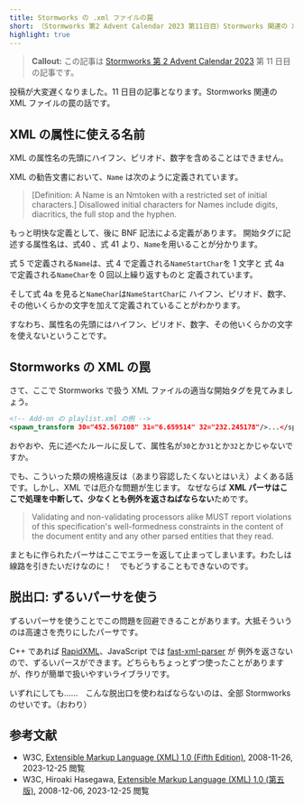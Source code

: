 ```yaml
---
title: Stormworks の .xml ファイルの罠
short: （Stormworks 第2 Advent Calendar 2023 第11日目）Stormworks 関連の XML ファイルの罠の話です
highlight: true
---
```


> **Callout:** この記事は [Stormworks 第 2 Advent Calendar 2023](https://adventar.org/calendars/9267) 第 11 日目の記事です。

投稿が大変遅くなりました。11 日目の記事となります。Stormworks 関連の XML ファイルの罠の話です。

## XML の属性に使える名前

XML の属性名の先頭にハイフン、ピリオド、数字を含めることはできません。

XML の勧告文書において、`Name` は次のように定義されています。

> \[Definition: A Name is an Nmtoken with a restricted set of initial characters.\]
> Disallowed initial characters for Names include digits, diacritics, the full stop and the hyphen.

もっと明快な定義として、後に BNF 記法による定義があります。
開始タグに記述する属性名は、式40 、式 41 より、`Name`を用いることが分かります。

式 5 で定義される`Name`は、式 4 で定義される`NameStartChar`を 1 文字と
式 4a で定義される`NameChar`を 0 回以上繰り返すものと
定義されています。

そして式 4a を見ると`NameChar`は`NameStartChar`に
ハイフン、ピリオド、数字、その他いくらかの文字を加えて定義されていることがわかります。

すなわち、属性名の先頭にはハイフン、ピリオド、数字、その他いくらかの文字を使えないということです。

## Stormworks の XML の罠

さて、ここで Stormworks で扱う XML ファイルの適当な開始タグを見てみましょう。

```xml
<!-- Add-on の playlist.xml の例 -->
<spawn_transform 30="452.567108" 31="6.659514" 32="232.245178"/>...</spawn_transform>
```

おやおや、先に述べたルールに反して、属性名が`30`とか`31`とか`32`とかじゃないですか。

でも、こういった類の規格違反は（あまり容認したくないとはいえ）よくある話です。しかし、XML では厄介な問題が生じます。
なぜならば **XML パーサはここで処理を中断して、少なくとも例外を返さねばならない**ためです。

> Validating and non-validating processors alike MUST report violations of this specification's well-formedness constraints in the content of the document entity and any other parsed entities that they read.

まともに作られたパーサはここでエラーを返して止まってしまいます。わたしは線路を引きたいだけなのに！　でもどうすることもできないのです。

## 脱出口: ずるいパーサを使う

ずるいパーサを使うことでこの問題を回避できることがあります。大抵そういうのは高速さを売りにしたパーサです。

C++ であれば [RapidXML](https://github.com/Fe-Bell/RapidXML)、JavaScript では [fast-xml-parser](https://github.com/NaturalIntelligence/fast-xml-parser) が
例外を返さないので、ずるいパースができます。どちらもちょっとずつ使ったことがありますが、作りが簡単で扱いやすいライブラリです。

いずれにしても……　こんな脱出口を使わねばならないのは、全部 Stormworks のせいです。（おわり）

## 参考文献
- W3C, [Extensible Markup Language (XML) 1.0 (Fifth Edition)](https://www.w3.org/TR/2008/REC-xml-20081126/), 2008-11-26, 2023-12-25 閲覧
- W3C, Hiroaki Hasegawa, [Extensible Markup Language (XML) 1.0 (第五版)](http://w4ard.eplusx.net/translation/W3C/REC-xml-20081126/#dt-validating), 2008-12-06, 2023-12-25 閲覧
